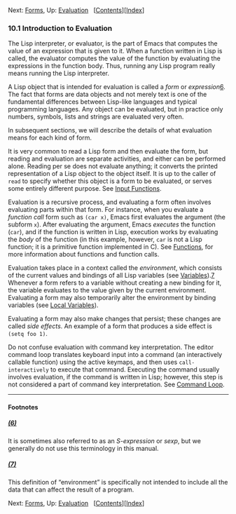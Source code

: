 <!-- This is the GNU Emacs Lisp Reference Manual
corresponding to Emacs version 27.2.

Copyright (C) 1990-1996, 1998-2021 Free Software Foundation,
Inc.

Permission is granted to copy, distribute and/or modify this document
under the terms of the GNU Free Documentation License, Version 1.3 or
any later version published by the Free Software Foundation; with the
Invariant Sections being "GNU General Public License," with the
Front-Cover Texts being "A GNU Manual," and with the Back-Cover
Texts as in (a) below.  A copy of the license is included in the
section entitled "GNU Free Documentation License."

(a) The FSF's Back-Cover Text is: "You have the freedom to copy and
modify this GNU manual.  Buying copies from the FSF supports it in
developing GNU and promoting software freedom." -->

<!-- Created by GNU Texinfo 6.7, http://www.gnu.org/software/texinfo/ -->

Next: [Forms](Forms.html), Up: [Evaluation](Evaluation.html)   \[[Contents](index.html#SEC_Contents "Table of contents")]\[[Index](Index.html "Index")]

### 10.1 Introduction to Evaluation

The Lisp interpreter, or evaluator, is the part of Emacs that computes the value of an expression that is given to it. When a function written in Lisp is called, the evaluator computes the value of the function by evaluating the expressions in the function body. Thus, running any Lisp program really means running the Lisp interpreter.

A Lisp object that is intended for evaluation is called a *form* or *expression*[6](#FOOT6). The fact that forms are data objects and not merely text is one of the fundamental differences between Lisp-like languages and typical programming languages. Any object can be evaluated, but in practice only numbers, symbols, lists and strings are evaluated very often.

In subsequent sections, we will describe the details of what evaluation means for each kind of form.

It is very common to read a Lisp form and then evaluate the form, but reading and evaluation are separate activities, and either can be performed alone. Reading per se does not evaluate anything; it converts the printed representation of a Lisp object to the object itself. It is up to the caller of `read` to specify whether this object is a form to be evaluated, or serves some entirely different purpose. See [Input Functions](Input-Functions.html).

Evaluation is a recursive process, and evaluating a form often involves evaluating parts within that form. For instance, when you evaluate a *function call* form such as `(car x)`, Emacs first evaluates the argument (the subform `x`). After evaluating the argument, Emacs *executes* the function (`car`), and if the function is written in Lisp, execution works by evaluating the *body* of the function (in this example, however, `car` is not a Lisp function; it is a primitive function implemented in C). See [Functions](Functions.html), for more information about functions and function calls.

Evaluation takes place in a context called the *environment*, which consists of the current values and bindings of all Lisp variables (see [Variables](Variables.html)).[7](#FOOT7) Whenever a form refers to a variable without creating a new binding for it, the variable evaluates to the value given by the current environment. Evaluating a form may also temporarily alter the environment by binding variables (see [Local Variables](Local-Variables.html)).

Evaluating a form may also make changes that persist; these changes are called *side effects*. An example of a form that produces a side effect is `(setq foo 1)`.

Do not confuse evaluation with command key interpretation. The editor command loop translates keyboard input into a command (an interactively callable function) using the active keymaps, and then uses `call-interactively` to execute that command. Executing the command usually involves evaluation, if the command is written in Lisp; however, this step is not considered a part of command key interpretation. See [Command Loop](Command-Loop.html).

***

#### Footnotes

##### [(6)](#DOCF6)

It is sometimes also referred to as an *S-expression* or *sexp*, but we generally do not use this terminology in this manual.

##### [(7)](#DOCF7)

This definition of “environment” is specifically not intended to include all the data that can affect the result of a program.

Next: [Forms](Forms.html), Up: [Evaluation](Evaluation.html)   \[[Contents](index.html#SEC_Contents "Table of contents")]\[[Index](Index.html "Index")]
